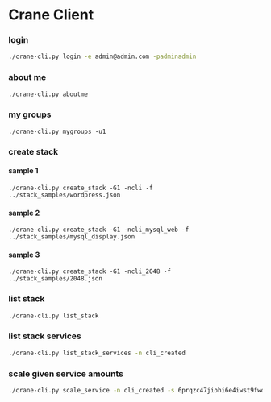 Crane Client
============

### login

```bash
./crane-cli.py login -e admin@admin.com -padminadmin
```

### about me

```bash
./crane-cli.py aboutme
```

### my groups

```
./crane-cli.py mygroups -u1
```

### create stack

#### sample 1

```
./crane-cli.py create_stack -G1 -ncli -f ../stack_samples/wordpress.json
```

#### sample 2

```
./crane-cli.py create_stack -G1 -ncli_mysql_web -f ../stack_samples/mysql_display.json
```

#### sample 3

```
./crane-cli.py create_stack -G1 -ncli_2048 -f ../stack_samples/2048.json
```

### list stack

```bash
./crane-cli.py list_stack
```

### list stack services

```bash
./crane-cli.py list_stack_services -n cli_created
```

### scale given service amounts

```bash
./crane-cli.py scale_service -n cli_created -s 6prqzc47jiohi6e4iwst9fwdw -a 2
```
